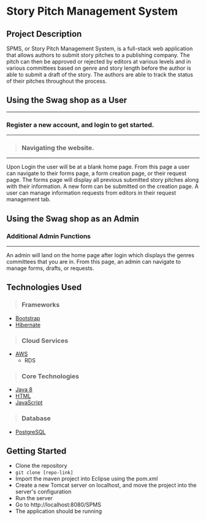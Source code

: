 # Story Pitch Management System

## Project Description

SPMS, or Story Pitch Management System, is a full-stack web application that allows authors to submit story pitches to a publishing company. The pitch can then be approved or rejected by editors at various levels and in various committees based on genre and story length before the author is able to submit a draft of the story. The authors are able to track the status of their pitches throughout the process.

## Using the Swag shop as a User 

---

### Register a new account, and login to get started.

---


> ### Navigating the website.

---

Upon Login the user will be at a blank home page. From this page a user can navigate to their forms page, a form creation page, or their request page. The forms page will display all previous submitted story pitches along with their information. A new form can be submitted on the creation page. A user can manage information requests from editors in their request management tab.

## Using the Swag shop as an Admin

### Additional Admin Functions

---

An admin will land on the home page after login which displays the genres committees that you are in. From this page, an admin can navigate to manage forms, drafts, or requests.

## Technologies Used

> ### Frameworks
> 
- [Bootstrap](https://getbootstrap.com/)
- [Hibernate](https://hibernate.org/orm/documentation/5.4/)

> ### Cloud Services

- [AWS](https://aws.amazon.com/)
  - RDS

> ### Core Technologies

- [Java 8](https://docs.oracle.com/javase/8/docs/)
- [HTML](https://developer.mozilla.org/en-US/docs/Web/HTML)
- [JavaScript](https://devdocs.io/javascript/)

> ### Database

- [PostgreSQL](https://www.postgresql.org/docs/)

## Getting Started

- Clone the repository
- `git clone [repo-link]`
- Import the maven project into Eclipse using the pom.xml
- Create a new Tomcat server on localhost, and move the project into the server's configuration
- Run the server
- Go to http://localhost:8080/SPMS
- The application should be running
